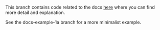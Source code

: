 This branch contains code related to the docs [here](https://beeido.com/products/gitfirst-docs/) where you can find more detail and explanation.

See the docs-example-1a branch for a more minimalist example.
